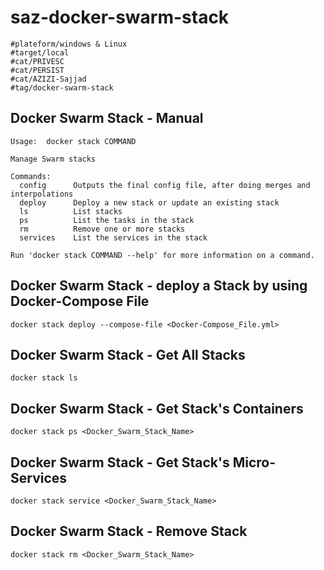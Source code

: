 # saz-docker-swarm-stack
```
#plateform/windows & Linux
#target/local
#cat/PRIVESC
#cat/PERSIST
#cat/AZIZI-Sajjad
#tag/docker-swarm-stack
```

## Docker Swarm Stack - Manual
```
Usage:  docker stack COMMAND

Manage Swarm stacks

Commands:
  config      Outputs the final config file, after doing merges and interpolations
  deploy      Deploy a new stack or update an existing stack
  ls          List stacks
  ps          List the tasks in the stack
  rm          Remove one or more stacks
  services    List the services in the stack

Run 'docker stack COMMAND --help' for more information on a command.
```


## Docker Swarm Stack - deploy a Stack by using Docker-Compose File
```
docker stack deploy --compose-file <Docker-Compose_File.yml>
```


## Docker Swarm Stack - Get All Stacks
```
docker stack ls
```


## Docker Swarm Stack - Get Stack's Containers
```
docker stack ps <Docker_Swarm_Stack_Name>
```


## Docker Swarm Stack - Get Stack's Micro-Services
```
docker stack service <Docker_Swarm_Stack_Name>
```


## Docker Swarm Stack - Remove Stack
```
docker stack rm <Docker_Swarm_Stack_Name>
```